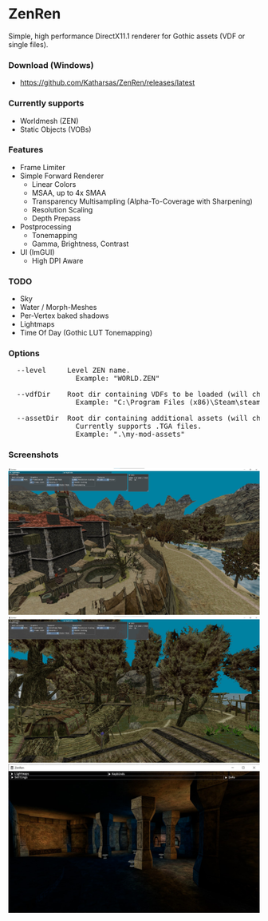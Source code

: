 # ZenRen


Simple, high performance DirectX11.1 renderer for Gothic assets (VDF or single files).

### Download (Windows)
- https://github.com/Katharsas/ZenRen/releases/latest

### Currently supports
- Worldmesh (ZEN)
- Static Objects (VOBs)

### Features
- Frame Limiter
- Simple Forward Renderer
  - Linear Colors
  - MSAA, up to 4x SMAA
  - Transparency Multisampling (Alpha-To-Coverage with Sharpening)
  - Resolution Scaling
  - Depth Prepass
- Postprocessing
  - Tonemapping
  - Gamma, Brightness, Contrast
- UI (ImGUI)
  - High DPI Aware

### TODO
- Sky
- Water / Morph-Meshes
- Per-Vertex baked shadows
- Lightmaps
- Time Of Day (Gothic LUT Tonemapping)

### Options
<pre>
  --level     Level ZEN name.
                Example: "WORLD.ZEN"
				 
  --vdfDir    Root dir containing VDFs to be loaded (will check all subfolders).
                Example: "C:\Program Files (x86)\Steam\steamapps\common\Gothic"
				 
  --assetDir  Root dir containing additional assets (will check all subfolders).
                Currently supports .TGA files.
                Example: ".\my-mod-assets"
</pre>

### Screenshots
![Oldcamp](Screenshots/oldcamp.jpg)
![Swampcamp](Screenshots/swampcamp.jpg)
![YBerions Temple](Screenshots/yberion_temple.jpg)
